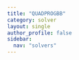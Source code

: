 ```yaml
---
title: "QUADPROGBB"
category: solver
layout: single
author_profile: false
sidebar:
  nav: "solvers"
---
```

